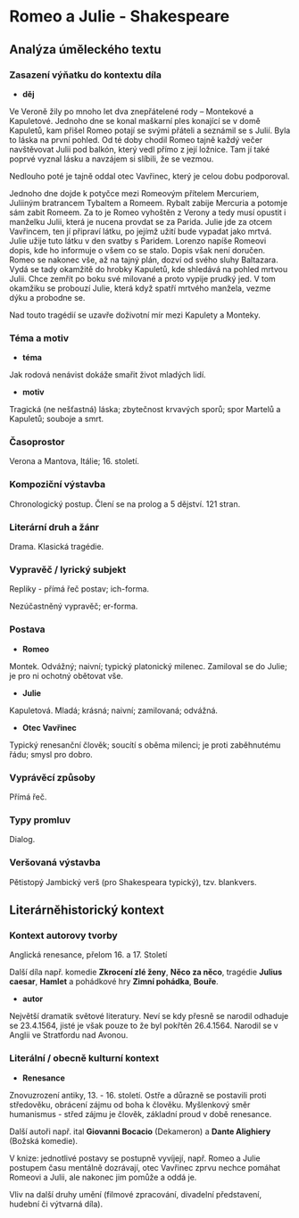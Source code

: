 # Romeo a Julie - Shakespeare

## Analýza úměleckého textu

### Zasazení výňatku do kontextu díla

- **děj**

Ve Veroně žily po mnoho let dva znepřátelené rody – Montekové a Kapuletové. Jednoho dne se konal maškarní ples konající se v domě Kapuletů, kam přišel Romeo potají se svými přáteli a seznámil se s Julií. Byla to láska na první pohled. Od té doby chodil Romeo tajně každý večer navštěvovat Julii pod balkón, který vedl přímo z její ložnice. Tam jí také poprvé vyznal lásku a navzájem si slíbili, že se vezmou.

Nedlouho poté je tajně oddal otec Vavřinec, který je celou dobu podporoval. 

Jednoho dne dojde k potyčce mezi Romeovým přítelem Mercuriem, Juliiným bratrancem Tybaltem a Romeem. Rybalt zabije Mercuria a potomje sám zabit Romeem. Za to je Romeo vyhoštěn z Verony a tedy musí opustit i manželku Julii, která je nucena provdat se za Parida. Julie jde za otcem Vavřincem, ten jí připraví látku, po jejímž užití bude vypadat jako mrtvá. Julie užije tuto látku v den svatby s Paridem. Lorenzo napíše Romeovi dopis, kde ho informuje o všem co se stalo. Dopis však není doručen. Romeo se nakonec vše, až na tajný plán, dozví od svého sluhy Baltazara. Vydá se tady okamžitě do hrobky Kapuletů, kde shledává na pohled mrtvou Julii. Chce zemřít po boku své milované a proto vypije prudký jed. V tom okamžiku se probouzí Julie, která když spatří mrtvého manžela, vezme dýku a probodne se.

Nad touto tragédií se uzavře doživotní mír mezi Kapulety a Monteky.

### Téma a motiv

- **téma**

Jak rodová nenávist dokáže smařit život mladých lidí.

- **motiv**

Tragická (ne nešťastná) láska; zbytečnost krvavých sporů; spor Martelů a Kapuletů; souboje a smrt.

### Časoprostor

Verona a Mantova, Itálie; 16. století.

### Kompoziční výstavba

Chronologický postup. Člení se na prolog a 5 dějství. 121 stran.

### Literární druh a žánr

Drama. Klasická tragédie.

### Vypravěč / lyrický subjekt

Repliky - přímá řeč postav; ich-forma.

Nezúčastněný vypravěč; er-forma.

### Postava

- **Romeo**

Montek. Odvážný; naivní; typický platonický milenec. Zamiloval se do Julie; je pro ni ochotný obětovat vše.

- **Julie**

Kapuletová. Mladá; krásná; naivní; zamilovaná; odvážná.

- **Otec Vavřinec**

Typický renesanční člověk; soucítí s oběma milenci; je proti zaběhnutému řádu; smysl pro dobro.

### Vyprávěcí způsoby

Přímá řeč.

### Typy promluv

Dialog.

### Veršovaná výstavba

Pětistopý Jambický verš (pro Shakespeara typický), tzv. blankvers.

## Literárněhistorický kontext

### Kontext autorovy tvorby

Anglická renesance, přelom 16. a 17. Století

Další díla např. komedie **Zkrocení zlé ženy**, **Něco za něco**, tragédie **Julius caesar**, **Hamlet** a pohádkové hry **Zimní pohádka**, **Bouře**.

- **autor**

Největší dramatik světové literatury. Neví se kdy přesně se narodil odhaduje se 23.4.1564, jisté je však pouze to že byl pokřtěn 26.4.1564. Narodil se v Anglii ve Stratfordu nad Avonou.

### Literální / obecně kulturní kontext

- **Renesance**

Znovuzrození antiky, 13. - 16. století. Ostře a důrazně se postavili proti středověku, obrácení zájmu od boha k člověku. Myšlenkový směr humanismus - střed zájmu je člověk, základní proud v době renesance.

Další autoři např. ital **Giovanni Bocacio** (Dekameron) a **Dante Alighiery** (Božská komedie).

V knize: jednotlivé postavy se postupně vyvíjejí, např. Romeo a Julie postupem času mentálně dozrávají, otec Vavřinec zprvu nechce pomáhat Romeovi a Julii, ale nakonec jim pomůže a oddá je.

Vliv na další druhy umění (filmové zpracování, divadelní představení, hudební či výtvarná díla).
